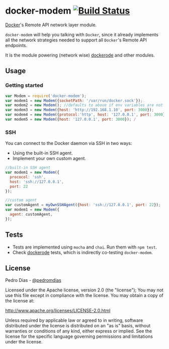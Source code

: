 # docker-modem [![Build Status](https://travis-ci.org/apocas/docker-modem.svg?branch=master)](https://travis-ci.org/apocas/docker-modem)

[Docker](https://www.docker.com/)'s Remote API network layer module.

`docker-modem` will help you talking with `Docker`, since it already implements all the network strategies needed to support all `Docker`'s Remote API endpoints.

It is the module powering (network wise) [dockerode](https://github.com/apocas/dockerode) and other modules.

## Usage

### Getting started

``` js
var Modem = require('docker-modem');
var modem1 = new Modem({socketPath: '/var/run/docker.sock'});
var modem2 = new Modem(); //defaults to above if env variables are not used
var modem3 = new Modem({host: 'http://192.168.1.10', port: 3000});
var modem4 = new Modem({protocol:'http', host: '127.0.0.1', port: 3000});
var modem5 = new Modem({host: '127.0.0.1', port: 3000}); /
```

### SSH

You can connect to the Docker daemon via SSH in two ways:

* Using the built-in SSH agent.
* Implement your own custom agent.

``` js
//built-in SSH agent
var modem1 = new Modem({
  prococol: 'ssh',
  host: 'ssh://127.0.0.1',
  port: 22
});

//custom agent
var customAgent = myOwnSSHAgent({host: 'ssh://127.0.0.1', port: 22});
var modem1 = new Modem({
  agent: customAgent,
});
```

## Tests

 * Tests are implemented using `mocha` and `chai`. Run them with `npm test`.
 * Check [dockerode](https://github.com/apocas/dockerode) tests, which is indirectly co-testing `docker-modem`.

## License

Pedro Dias - [@pedromdias](https://twitter.com/pedromdias)

Licensed under the Apache license, version 2.0 (the "license"); You may not use this file except in compliance with the license. You may obtain a copy of the license at:

http://www.apache.org/licenses/LICENSE-2.0.html

Unless required by applicable law or agreed to in writing, software distributed under the license is distributed on an "as is" basis, without warranties or conditions of any kind, either express or implied. See the license for the specific language governing permissions and limitations under the license.
